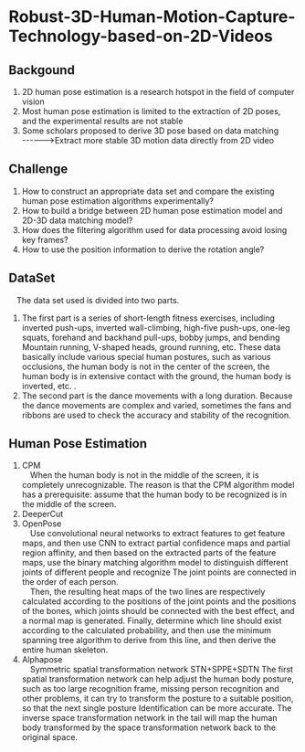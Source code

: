 # Robust-3D-Human-Motion-Capture-Technology-based-on-2D-Videos

## Backgound
1.  2D human pose estimation is a research hotspot in the field of computer vision 
2.  Most human pose estimation is limited to the extraction of 2D poses, and the experimental results are not stable  
3.  Some scholars proposed to derive 3D pose based on data matching  
------>Extract more stable 3D motion data directly from 2D video  

## Challenge
1.  How to construct an appropriate data set and compare the existing human pose estimation algorithms experimentally?  
2.  How to build a bridge between 2D human pose estimation model and 2D-3D data matching model?  
3.  How does the filtering algorithm used for data processing avoid losing key frames?  
4.  How to use the position information to derive the rotation angle?  

## DataSet
&emsp;The data set used is divided into two parts. 
1.  The first part is a series of short-length fitness exercises, including inverted push-ups, inverted wall-climbing, high-five push-ups, one-leg squats, forehand and backhand pull-ups, bobby jumps, and bending Mountain running, V-shaped heads, ground running, etc. These data basically include various special human postures, such as various occlusions, the human body is not in the center of the screen, the human body is in extensive contact with the ground, the human body is inverted, etc. .  
2.  The second part is the dance movements with a long duration. Because the dance movements are complex and varied, sometimes the fans and ribbons are used to check the accuracy and stability of the recognition.  

## Human Pose Estimation

1.  CPM  
&emsp;When the human body is not in the middle of the screen, it is completely unrecognizable. The reason is that the CPM algorithm model has a prerequisite: assume that the human body to be recognized is in the middle of the screen.  
2.  DeeperCut
3.  OpenPose  
&emsp;Use convolutional neural networks to extract features to get feature maps, and then use CNN to extract partial confidence maps and partial region affinity, and then based on the extracted parts of the feature maps, use the binary matching algorithm model to distinguish different joints of different people and recognize The joint points are connected in the order of each person.  
&emsp;Then, the resulting heat maps of the two lines are respectively calculated according to the positions of the joint points and the positions of the bones, which joints should be connected with the best effect, and a normal map is generated. Finally, determine which line should exist according to the calculated probability, and then use the minimum spanning tree algorithm to derive from this line, and then derive the entire human skeleton.  
4.  Alphapose  
&emsp;Symmetric spatial transformation network STN+SPPE+SDTN The first spatial transformation network can help adjust the human body posture, such as too large recognition frame, missing person recognition and other problems, it can try to transform the posture to a suitable position, so that the next single posture Identification can be more accurate. The inverse space transformation network in the tail will map the human body transformed by the space transformation network back to the original space.
